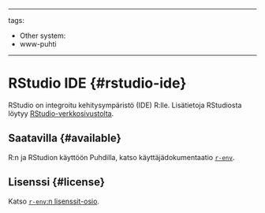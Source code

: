 
---
tags:
  - Other
system:
  - www-puhti
---

# RStudio IDE {#rstudio-ide}

RStudio on integroitu kehitysympäristö (IDE) R:lle. Lisätietoja RStudiosta löytyy [RStudio-verkkosivustolta](https://rstudio.com/).

## Saatavilla {#available}

R:n ja RStudion käyttöön Puhdilla, katso käyttäjädokumentaatio [`r-env`](r-env.md).

## Lisenssi {#license}

Katso [`r-env`:n lisenssit-osio](r-env.md#licenses).
